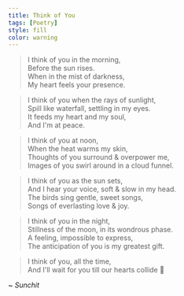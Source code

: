 ```yaml
---
title: Think of You
tags: [Poetry]
style: fill
color: warning
---
```


> I think of you in the morning,  
Before the sun rises.  
When in the mist of darkness,  
My heart feels your presence.  

> I think of you when the rays of sunlight,  
Spill like waterfall, settling in my eyes.  
It feeds my heart and my soul,  
And I'm at peace.  

> I think of you at noon,  
When the heat warms my skin,  
Thoughts of you surround & overpower me,  
Images of you swirl around in a cloud funnel.  

> I think of you as the sun sets,  
And I hear your voice, soft & slow in my head.  
The birds sing gentle, sweet songs,  
Songs of everlasting love & joy.  

> I think of you in the night,  
Stillness of the moon, in its wondrous phase.  
A feeling, impossible to express,  
The anticipation of you is my greatest gift.  

> I think of you, all the time,  
And I'll wait for you till our hearts collide :maple_leaf:  

~ _Sunchit_ 
